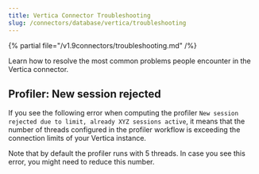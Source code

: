 ```yaml
---
title: Vertica Connector Troubleshooting
slug: /connectors/database/vertica/troubleshooting
---
```


{% partial file="/v1.9connectors/troubleshooting.md" /%}

Learn how to resolve the most common problems people encounter in the Vertica connector.

## Profiler: New session rejected

If you see the following error when computing the profiler `New session rejected due to limit, already XYZ sessions active`,
it means that the number of threads configured in the profiler workflow is exceeding the connection limits of your
Vertica instance.

Note that by default the profiler runs with 5 threads. In case you see this error, you might need to reduce this number.
